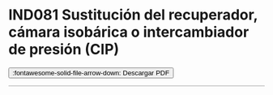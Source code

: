 # IND081 Sustitución del recuperador, cámara isobárica o intercambiador de presión (CIP)

<button class="md-button md-button--primary" id="download-btn">:fontawesome-solid-file-arrow-down: Descargar PDF</button>
<div id="pdf-render" style="border: 1px solid #ccc; width: 100%; height: auto; overflow: auto;"></div>
<script type="module">
    import * as pdfjsLib from '/js/pdfjs/pdf.mjs';
    document.addEventListener('DOMContentLoaded', function () {
        const url = 'IND081 Sustitución del recuperador, cámara isobárica o intercambiador de presión (CIP).pdf';
        pdfjsLib.GlobalWorkerOptions.workerSrc = '/js/pdfjs/pdf.worker.mjs';
        const container = document.getElementById('pdf-render');
        function renderPage(pdf, pageNumber) {
            return pdf.getPage(pageNumber).then(page => {
                const viewport = page.getViewport({ scale: 1 });
                const containerWidth = container.clientWidth;
                const scale = containerWidth / viewport.width;
                const scaledViewport = page.getViewport({ scale });
                const canvas = document.createElement('canvas');
                canvas.className = 'pdf-page';
                const context = canvas.getContext('2d');
                canvas.height = scaledViewport.height;
                canvas.width = scaledViewport.width;
                container.appendChild(canvas);
                const renderContext = {
                    canvasContext: context,
                    viewport: scaledViewport
                };
                return page.render(renderContext).promise;
            });
        }
        pdfjsLib.getDocument(url).promise.then(pdf => {
            console.log('PDF cargado');
            const totalPages = pdf.numPages;
            const renderPromises = [];
            for (let pageNumber = 1; pageNumber <= totalPages; pageNumber++) {
                renderPromises.push(renderPage(pdf, pageNumber));
            }
            return Promise.all(renderPromises);
        }).then(() => {
            console.log('Todas las páginas renderizadas');
        }).catch(reason => {
            console.error(reason);
        });
        const downloadBtn = document.getElementById('download-btn');
        downloadBtn.addEventListener('click', function () {
            window.location.href = url;
        });
    });
</script>
